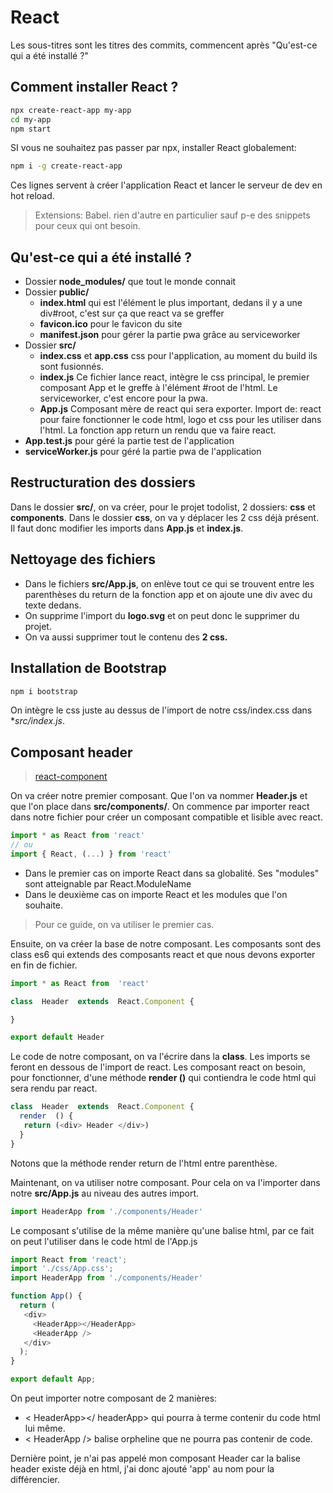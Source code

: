 # React
Les sous-titres sont les titres des commits, commencent après "Qu'est-ce qui a été installé ?"
## Comment installer React ?
```bash
npx create-react-app my-app
cd my-app
npm start
```
SI vous ne souhaitez pas passer par npx, installer React globalement:
```bash
npm i -g create-react-app 
```

Ces lignes servent à créer l'application React et lancer le serveur de dev en hot reload.

> Extensions: Babel. rien d'autre en particulier sauf p-e des snippets pour ceux qui ont besoin.

## Qu'est-ce qui a été installé ?

- Dossier **node_modules/** que tout le monde connait
- Dossier **public/**
	- **index.html** qui est l'élément le plus important, dedans il y a une div#root, c'est sur ça que react va se greffer
	- **favicon.ico** pour le favicon du site
	- **manifest.json** pour gérer la partie pwa grâce au serviceworker
- Dossier **src/** 
	-  **index.css** et **app.css** css pour l'application, au moment du build ils sont fusionnés.
	-  **index.js** Ce fichier lance react, intègre le css principal, le premier composant App et le greffe à l'élément #root de l'html. Le serviceworker, c'est encore pour la pwa.
	- **App.js** Composant mère de react qui sera exporter. Import de: react pour faire fonctionner le code html, logo et css pour les utiliser dans l'html. La fonction app return un rendu que va faire react.
- **App.test.js** pour géré la partie test de l'application
- **serviceWorker.js** pour géré la partie pwa de l'application

## Restructuration des dossiers

Dans le dossier **src/**, on va créer, pour le projet todolist, 2 dossiers: **css** et **components**.
Dans le dossier **css**, on va y déplacer les 2 css déjà présent. Il faut donc modifier les imports dans **App.js** et **index.js**.

## Nettoyage des fichiers

- Dans le fichiers **src/App.js**, on enlève tout ce qui se trouvent entre les parenthèses du return de la fonction app et on ajoute une div avec du texte dedans.
- On supprime l'import du **logo.svg** et on peut donc le supprimer du projet.
- On va aussi supprimer tout le contenu des **2 css.**

## Installation de Bootstrap

```bash
npm i bootstrap
```
On intègre le css juste au dessus de l'import de notre css/index.css dans **src/index.js*.

## Composant header
> [react-component](https://reactjs.org/docs/react-component.html)

On va créer notre premier composant. Que l'on va nommer **Header.js** et que l'on place dans **src/components/**.
On commence par importer react dans notre fichier pour créer un composant compatible et lisible avec react.
```js
import * as React from 'react'
// ou
import { React, (...) } from 'react'
```
- Dans le premier cas on importe React dans sa globalité. Ses "modules" sont atteignable par React.ModuleName
- Dans le deuxième cas on importe React et les modules que l'on souhaite.
> Pour ce guide, on va utiliser le premier cas.

Ensuite, on va créer la base de notre composant. Les composants sont des class es6 qui extends des composants react et que nous devons exporter en fin de fichier.
```js
import * as React from  'react'

class  Header  extends  React.Component {

}

export default Header
```
Le code de notre composant, on va l'écrire dans la **class**. Les imports se feront en dessous de l'import de react.
Les composant react on besoin, pour fonctionner, d'une méthode **render ()** qui contiendra le code html qui sera rendu par react.

```js
class  Header  extends  React.Component {
  render  () {
   return (<div> Header </div>)
  }
}
```
Notons que la méthode render return de l'html entre parenthèse.

Maintenant, on va utiliser notre composant. Pour cela on va l'importer dans notre **src/App.js** au niveau des autres import.

```js
import HeaderApp from './components/Header'
```
Le composant s'utilise de la même manière qu'une balise html, par ce fait on peut l'utiliser dans le code html de l'App.js

```js
import React from 'react';
import './css/App.css';
import HeaderApp from './components/Header'

function App() {
  return (
   <div>
     <HeaderApp></HeaderApp>
     <HeaderApp />
   </div>
  );
}

export default App;
```
On peut importer notre composant de 2 manières:
- < HeaderApp></ headerApp> qui pourra à terme contenir du code html lui même.
- < HeaderApp /> balise orpheline que ne pourra pas contenir de code.

Dernière point, je n'ai pas appelé mon composant Header car la balise header existe déjà en html, j'ai donc ajouté 'app' au nom pour la différencier.